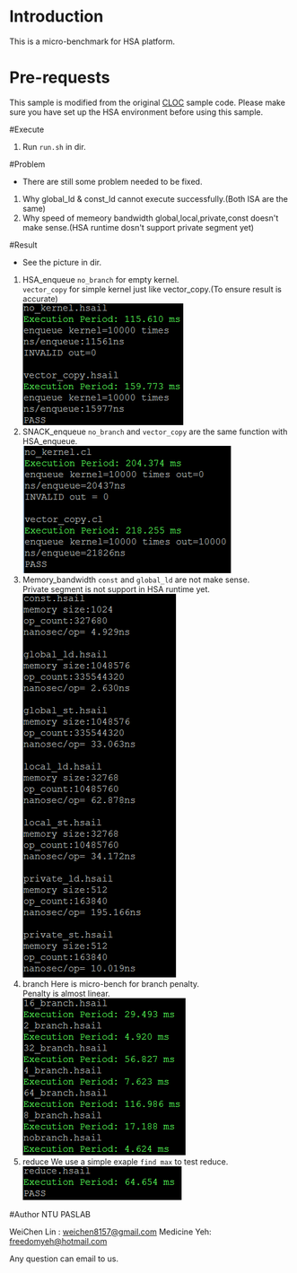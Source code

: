# Introduction
This is a micro-benchmark for HSA platform.

# Pre-requests
This sample is modified from the original [CLOC](https://github.com/HSAFoundation/CLOC) sample code.
Please make sure you have set up the HSA environment before using this sample.

#Execute
1. Run `run.sh` in dir.

#Problem
* There are still some problem needed to be fixed.
1. Why global_ld & const_ld cannot execute successfully.(Both ISA are the same)
2. Why speed of memeory bandwidth global,local,private,const doesn't make sense.(HSA runtime dosn't support private segment yet)

#Result
* See the picture in dir. 
1. HSA_enqueue
    `no_branch` for empty kernel.  
    `vector_copy` for simple kernel just like vector_copy.(To ensure result is accurate)  
![Sample Image](/HSA_enqueue.png?raw=true "Sample Image")  
2. SNACK_enqueue
    `no_branch` and  `vector_copy` are the same function with HSA_enqueue.  
![Sample Image](/SNACK_enqueue.png?raw=true "Sample Image")  
3. Memory_bandwidth
    `const` and `global_ld` are not make sense.  
    Private segment is not support in HSA runtime yet.  
![Sample Image](/mem_bandwidth.png?raw=true "Sample Image")  
4. branch
    Here is micro-bench for branch penalty.  
    Penalty is almost linear.  
![Sample Image](/branch.png?raw=true "Sample Image")  
5. reduce
    We use a simple exaple `find max` to test reduce.   
![Sample Image](/reduce.png?raw=true "Sample Image")  

#Author
NTU PASLAB

WeiChen Lin : weichen8157@gmail.com
Medicine Yeh: freedomyeh@hotmail.com

Any question can email to us.




